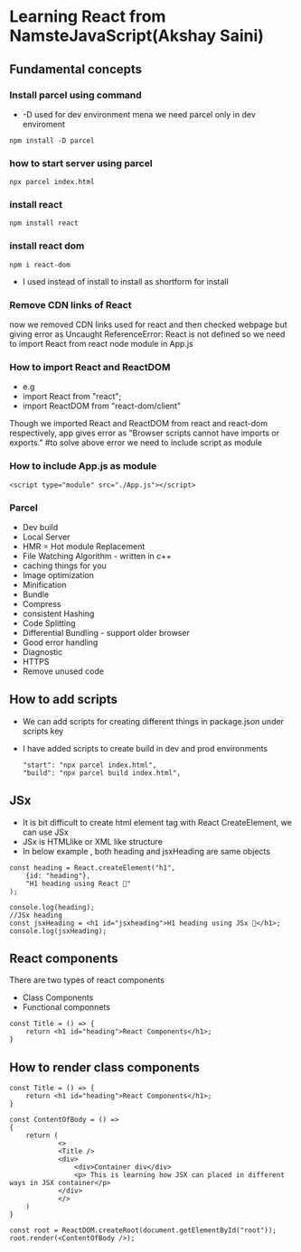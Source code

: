 # Learning React from NamsteJavaScript(Akshay Saini)
## Fundamental concepts
### Install parcel using command
-  -D used for dev environment mena we need parcel only in dev enviroment
```
npm install -D parcel
``` 
### how to start server using parcel
```
npx parcel index.html
```

### install react
```
npm install react
```
### install react dom
```
npm i react-dom
```
 - I used instead of install to install as shortform for install

### Remove CDN links of React
now we removed CDN links used for react and then checked webpage but giving error as
Uncaught ReferenceError: React is not defined
so we need to import React from react node module in App.js 
### How to import React and ReactDOM
- e.g 
- import React from "react";
- import ReactDOM from "react-dom/client"

Though we imported React and ReactDOM from react and react-dom respectively, app gives error as "Browser scripts cannot have imports or exports."
#to solve above error we need to include script as module

### How to include App.js as module
```
<script type="module" src="./App.js"></script>
```

### Parcel
- Dev build
- Local Server
- HMR = Hot module Replacement
- File Watching Algorithm - written in c++
- caching things for you
- Image optimization
- Minification
- Bundle
- Compress
- consistent Hashing
- Code Splitting
- Differential Bundling - support older browser
- Good error handling
- Diagnostic 
- HTTPS
- Remove unused code 

## How to add scripts 
- We can add scripts for creating different things in package.json under scripts key
- I have added scripts to create build in dev and prod environments
 
     ```
     "start": "npx parcel index.html",
     "build": "npx parcel build index.html",
     ```
## JSx
- It is bit difficult to create html element tag  with React CreateElement, we can use JSx
- JSx is HTMLlike or XML like structure
- In below example , both heading and jsxHeading are same objects
```
const heading = React.createElement("h1",
    {id: "heading"},
    "H1 heading using React 🚀"
);

console.log(heading);
//JSx heading
const jsxHeading = <h1 id="jsxheading">H1 heading using JSx 🚀</h1>;
console.log(jsxHeading);
```
## React components
 There are two types of react components
 - Class Components
 -  Functional componnets
```
const Title = () => {
    return <h1 id="heading">React Components</h1>;
}
```
## How to render class components
```
const Title = () => {
    return <h1 id="heading">React Components</h1>;
}

const ContentOfBody = () =>
{
    return (
            <>
            <Title />
            <div>
                <div>Container div</div>
                <p> This is learning how JSX can placed in different ways in JSX container</p>
            </div>
            </>     
    )
}

const root = ReactDOM.createRoot(document.getElementById("root"));
root.render(<ContentOfBody />);
```


